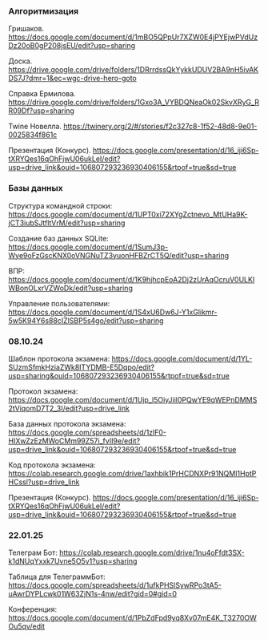 ### Алгоритмизация

Гришаков. https://docs.google.com/document/d/1mBO5QPpUr7XZW0E4jPYEjwPVdUzDz20oB0gP208jsEU/edit?usp=sharing

Доска. https://drive.google.com/drive/folders/1DRrrdssQkYykkUDUV2BA9nH5ivAKDS7J?dmr=1&ec=wgc-drive-hero-goto

Справка Ермилова. https://drive.google.com/drive/folders/1Gxo3A_VYBDQNeaOk02SkvXRyG_RR09Df?usp=sharing

Twine Новелла. https://twinery.org/2/#/stories/f2c327c8-1f52-48d8-9e01-0025834f861c

Презентация (Конкурс). https://docs.google.com/presentation/d/16_iji6Sp-tXRYQes16qOhFjwU06ukLeI/edit?usp=drive_link&ouid=106807293236930406155&rtpof=true&sd=true

### Базы данных

Структура командной строки: https://docs.google.com/document/d/1UPT0xi72XYgZctnevo_MtUHa9K-jCT3iubSJtfltVrM/edit?usp=sharing

Создание баз данных SQLite: https://docs.google.com/document/d/1SumJ3p-Wye9oFzGscKNX0oVNGNuTZ3yuonHFBZrCT5Q/edit?usp=sharing

ВПР: https://docs.google.com/document/d/1K9hjhcpEoA2Dj2zUrAqOcruV0ULKlWBonOLxrVZWoDk/edit?usp=sharing

Управление пользователями: https://docs.google.com/document/d/1S4xU6Dw6J-Y1xGlikmr-5w5K94Y6s88cIZlSBP5s4go/edit?usp=sharing

### 08.10.24

Шаблон протокола экзамена: https://docs.google.com/document/d/1YL-SUzmSfmkHziaZWk8ITYDMB-E5Dqpo/edit?usp=sharing&ouid=106807293236930406155&rtpof=true&sd=true

Протокол экзамена: https://docs.google.com/document/d/1Ujp_l5OiyJiil0PQwYE9qWEPnDMMS2tViqomD7T2_3I/edit?usp=drive_link

База данных протокола экзамена: https://docs.google.com/spreadsheets/d/1zlF0-HIXwZzEzMWoCMm99Z57i_fvII9e/edit?usp=drive_link&ouid=106807293236930406155&rtpof=true&sd=true

Код протокола экзамена: https://colab.research.google.com/drive/1axhbik1PrHCDNXPr91NQMI1HptPHCssl?usp=drive_link

Презентация (Конкурс). https://docs.google.com/presentation/d/16_iji6Sp-tXRYQes16qOhFjwU06ukLeI/edit?usp=drive_link&ouid=106807293236930406155&rtpof=true&sd=true

### 22.01.25
Телеграм Бот: https://colab.research.google.com/drive/1nu4oFfdt3SX-k1dNUqYxxk7Uvne5O5v1?usp=sharing

Таблица для ТелеграммБот: https://docs.google.com/spreadsheets/d/1ufkPHSlSywRPo3tA5-uAwrDYPLcwk01W63ZjN1s-4nw/edit?gid=0#gid=0

Конференция: https://docs.google.com/document/d/1PbZdFpd9yq8Xv07mE4K_T3270OWOu5qv/edit

